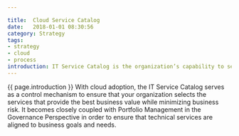 ```yaml
---

title:  Cloud Service Catalog
date:   2018-01-01 08:30:56
category: Strategy
tags:
- strategy
- cloud
- process
introduction: IT Service Catalog is the organization’s capability to select, maintain, advertise, and deliver an SLA or set of IT services.
---
```


{{ page.introduction }}
With cloud adoption, the IT Service Catalog serves as a control mechanism to
ensure that your organization selects the services that provide the best business
value while minimizing business risk. It becomes closely coupled with Portfolio
Management in the Governance Perspective in order to ensure that technical
services are aligned to business goals and needs.